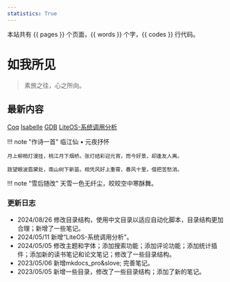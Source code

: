 ```yaml
---
statistics: True
---
```

本站共有 {{ pages }} 个页面，{{ words }} 个字，{{ codes }} 行代码。
# 如我所见
> 素旅之往，心之所向。


## 最新内容
[Coq](./计算机科学与技术/定理证明/Coq)
[Isabelle](./计算机科学与技术/定理证明/Isabelle)
[GDB](./计算机科学与技术/杂记/gdb_notes)
[LiteOS-系统调用分析](./计算机科学与技术/操作系统/LiteOS/系统调用分析)


!!! note "作诗一首"
    临江仙 • 元夜抒怀

    月上柳梢灯漫挂，桃江月下烟桥。张灯结彩迎元宵，而今好景，却逢友人离。

    跂望眼波眉黛处，南山树下新苗。相凭风好上重霄，春风十里，借把苦愁消。

!!! note "雪后随改"
    天雪一色无纤尘，皎皎空中寒酥舞。


### 更新日志
- 2024/08/26 修改目录结构，使用中文目录以适应自动化脚本，目录结构更加合理；新增了一些笔记。
- 2024/05/11 新增“LiteOS-系统调用分析”。
- 2024/05/05 修改主题和字体；添加搜索功能；添加评论功能；添加统计插件；添加新的读书笔记和论文笔记；修改了一些目录结构。
- 2023/05/06 新增mkdocs_pro&slove; 完善笔记。
- 2023/05/05 新增一些目录，修改了一些目录结构；添加了新的笔记。
